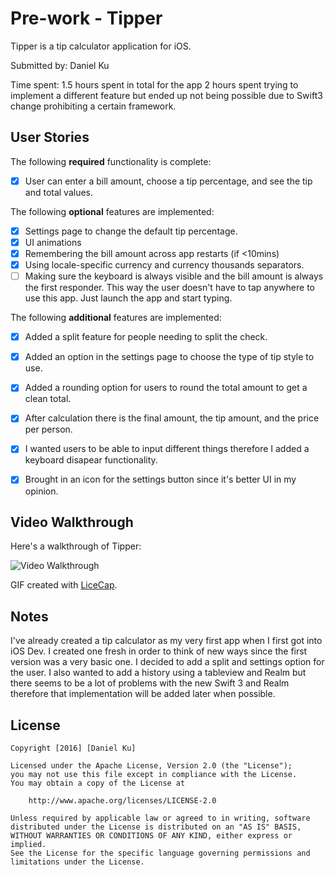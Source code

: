 # Pre-work - Tipper

Tipper is a tip calculator application for iOS.

Submitted by: Daniel Ku

Time spent: 1.5 hours spent in total for the app
            2 hours spent trying to implement a different feature but ended up not being possible due to Swift3 change prohibiting a certain framework.

## User Stories

The following **required** functionality is complete:
* [X] User can enter a bill amount, choose a tip percentage, and see the tip and total values.

The following **optional** features are implemented:
* [X] Settings page to change the default tip percentage.
* [X] UI animations
* [X] Remembering the bill amount across app restarts (if <10mins)
* [X] Using locale-specific currency and currency thousands separators.
* [ ] Making sure the keyboard is always visible and the bill amount is always the first responder. This way the user doesn't have to tap anywhere to use this app. Just launch the app and start typing.

The following **additional** features are implemented:

* [X] Added a split feature for people needing to split the check.
* [X] Added an option in the settings page to choose the type of tip style to use.
* [X] Added a rounding option for users to round the total amount to get a clean total.
* [X] After calculation there is the final amount, the tip amount, and the price per person.
* [X] I wanted users to be able to input different things therefore I added a keyboard disapear functionality.
* [X] Brought in an icon for the settings button since it's better UI in my opinion.


## Video Walkthrough 

Here's a walkthrough of Tipper:

<img src='http://i.imgur.com/uZ6VQ51.gif' title='Tipper Video Walkthrough' width='' alt='Video Walkthrough' />

GIF created with [LiceCap](http://www.cockos.com/licecap/).

## Notes

I've already created a tip calculator as my very first app when I first got into iOS Dev. I created one fresh in order to think of new ways since the first version was a very basic one. I decided to add a split and settings option for the user. I also wanted to add a history using a tableview and Realm but there seems to be a lot of problems with the new Swift 3 and Realm therefore that implementation will be added later when possible.

## License

    Copyright [2016] [Daniel Ku]

    Licensed under the Apache License, Version 2.0 (the "License");
    you may not use this file except in compliance with the License.
    You may obtain a copy of the License at

        http://www.apache.org/licenses/LICENSE-2.0

    Unless required by applicable law or agreed to in writing, software
    distributed under the License is distributed on an "AS IS" BASIS,
    WITHOUT WARRANTIES OR CONDITIONS OF ANY KIND, either express or implied.
    See the License for the specific language governing permissions and
    limitations under the License.